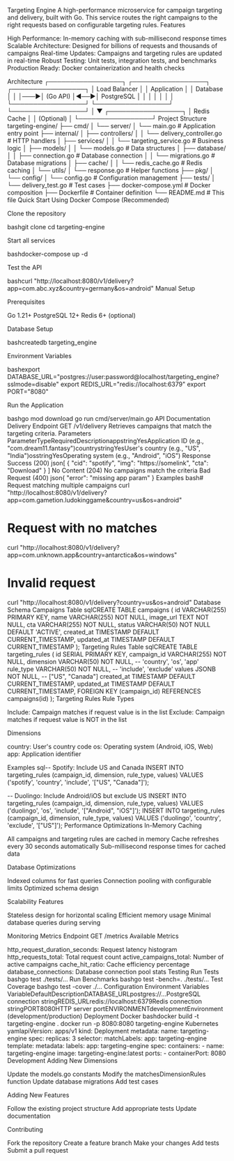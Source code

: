 Targeting Engine
A high-performance microservice for campaign targeting and delivery, built with Go. This service routes the right campaigns to the right requests based on configurable targeting rules.
Features

High Performance: In-memory caching with sub-millisecond response times
Scalable Architecture: Designed for billions of requests and thousands of campaigns
Real-time Updates: Campaigns and targeting rules are updated in real-time
Robust Testing: Unit tests, integration tests, and benchmarks
Production Ready: Docker containerization and health checks

Architecture
┌─────────────────┐    ┌─────────────────┐    ┌─────────────────┐
│   Load Balancer │    │   Application   │    │    Database     │
│                 │───▶│    (Go API)     │◄──▶│   PostgreSQL    │
│                 │    │                 │    │                 │
└─────────────────┘    └─────────────────┘    └─────────────────┘
                                │
                                ▼
                       ┌─────────────────┐
                       │   Redis Cache   │
                       │   (Optional)    │
                       └─────────────────┘
Project Structure
targeting-engine/
├── cmd/
│   └── server/
│       └── main.go              # Application entry point
├── internal/
│   ├── controllers/
│   │   └── delivery_controller.go  # HTTP handlers
│   ├── services/
│   │   └── targeting_service.go    # Business logic
│   ├── models/
│   │   └── models.go              # Data structures
│   ├── database/
│   │   ├── connection.go          # Database connection
│   │   └── migrations.go          # Database migrations
│   ├── cache/
│   │   └── redis_cache.go         # Redis caching
│   └── utils/
│       └── response.go            # Helper functions
├── pkg/
│   └── config/
│       └── config.go              # Configuration management
├── tests/
│   └── delivery_test.go           # Test cases
├── docker-compose.yml             # Docker composition
├── Dockerfile                     # Container definition
└── README.md                      # This file
Quick Start
Using Docker Compose (Recommended)

Clone the repository

bashgit clone <repository-url>
cd targeting-engine

Start all services

bashdocker-compose up -d

Test the API

bashcurl "http://localhost:8080/v1/delivery?app=com.abc.xyz&country=germany&os=android"
Manual Setup

Prerequisites

Go 1.21+
PostgreSQL 12+
Redis 6+ (optional)


Database Setup

bashcreatedb targeting_engine

Environment Variables

bashexport DATABASE_URL="postgres://user:password@localhost/targeting_engine?sslmode=disable"
export REDIS_URL="redis://localhost:6379"
export PORT="8080"

Run the Application

bashgo mod download
go run cmd/server/main.go
API Documentation
Delivery Endpoint
GET /v1/delivery
Retrieves campaigns that match the targeting criteria.
Parameters
ParameterTypeRequiredDescriptionappstringYesApplication ID (e.g., "com.dream11.fantasy")countrystringYesUser's country (e.g., "US", "India")osstringYesOperating system (e.g., "Android", "iOS")
Response
Success (200)
json[
  {
    "cid": "spotify",
    "img": "https://somelink",
    "cta": "Download"
  }
]
No Content (204)
No campaigns match the criteria
Bad Request (400)
json{
  "error": "missing app param"
}
Examples
bash# Request matching multiple campaigns
curl "http://localhost:8080/v1/delivery?app=com.gametion.ludokinggame&country=us&os=android"

# Request with no matches
curl "http://localhost:8080/v1/delivery?app=com.unknown.app&country=antarctica&os=windows"

# Invalid request
curl "http://localhost:8080/v1/delivery?country=us&os=android"
Database Schema
Campaigns Table
sqlCREATE TABLE campaigns (
    id VARCHAR(255) PRIMARY KEY,
    name VARCHAR(255) NOT NULL,
    image_url TEXT NOT NULL,
    cta VARCHAR(255) NOT NULL,
    status VARCHAR(50) NOT NULL DEFAULT 'ACTIVE',
    created_at TIMESTAMP DEFAULT CURRENT_TIMESTAMP,
    updated_at TIMESTAMP DEFAULT CURRENT_TIMESTAMP
);
Targeting Rules Table
sqlCREATE TABLE targeting_rules (
    id SERIAL PRIMARY KEY,
    campaign_id VARCHAR(255) NOT NULL,
    dimension VARCHAR(50) NOT NULL,    -- 'country', 'os', 'app'
    rule_type VARCHAR(50) NOT NULL,    -- 'include', 'exclude'
    values JSONB NOT NULL,            -- ["US", "Canada"]
    created_at TIMESTAMP DEFAULT CURRENT_TIMESTAMP,
    updated_at TIMESTAMP DEFAULT CURRENT_TIMESTAMP,
    FOREIGN KEY (campaign_id) REFERENCES campaigns(id)
);
Targeting Rules
Rule Types

Include: Campaign matches if request value is in the list
Exclude: Campaign matches if request value is NOT in the list

Dimensions

country: User's country code
os: Operating system (Android, iOS, Web)
app: Application identifier

Examples
sql-- Spotify: Include US and Canada
INSERT INTO targeting_rules (campaign_id, dimension, rule_type, values) 
VALUES ('spotify', 'country', 'include', '["US", "Canada"]');

-- Duolingo: Include Android/iOS but exclude US
INSERT INTO targeting_rules (campaign_id, dimension, rule_type, values) 
VALUES ('duolingo', 'os', 'include', '["Android", "iOS"]');
INSERT INTO targeting_rules (campaign_id, dimension, rule_type, values) 
VALUES ('duolingo', 'country', 'exclude', '["US"]');
Performance Optimizations
In-Memory Caching

All campaigns and targeting rules are cached in memory
Cache refreshes every 30 seconds automatically
Sub-millisecond response times for cached data

Database Optimizations

Indexed columns for fast queries
Connection pooling with configurable limits
Optimized schema design

Scalability Features

Stateless design for horizontal scaling
Efficient memory usage
Minimal database queries during serving

Monitoring
Metrics Endpoint
GET /metrics
Available Metrics

http_request_duration_seconds: Request latency histogram
http_requests_total: Total request count
active_campaigns_total: Number of active campaigns
cache_hit_ratio: Cache efficiency percentage
database_connections: Database connection pool stats
Testing
Run Tests
bashgo test ./tests/...
Run Benchmarks
bashgo test -bench=. ./tests/...
Test Coverage
bashgo test -cover ./...
Configuration
Environment Variables
VariableDefaultDescriptionDATABASE_URLpostgres://...PostgreSQL connection stringREDIS_URLredis://localhost:6379Redis connection stringPORT8080HTTP server portENVIRONMENTdevelopmentEnvironment (development/production)
Deployment
Docker
bashdocker build -t targeting-engine .
docker run -p 8080:8080 targeting-engine
Kubernetes
yamlapiVersion: apps/v1
kind: Deployment
metadata:
  name: targeting-engine
spec:
  replicas: 3
  selector:
    matchLabels:
      app: targeting-engine
  template:
    metadata:
      labels:
        app: targeting-engine
    spec:
      containers:
      - name: targeting-engine
        image: targeting-engine:latest
        ports:
        - containerPort: 8080
Development
Adding New Dimensions

Update the models.go constants
Modify the matchesDimensionRules function
Update database migrations
Add test cases

Adding New Features

Follow the existing project structure
Add appropriate tests
Update documentation

Contributing

Fork the repository
Create a feature branch
Make your changes
Add tests
Submit a pull request